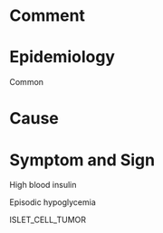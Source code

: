 # Comment

# Epidemiology

Common

# Cause

# Symptom and Sign

High blood insulin

Episodic hypoglycemia

ISLET_CELL_TUMOR

